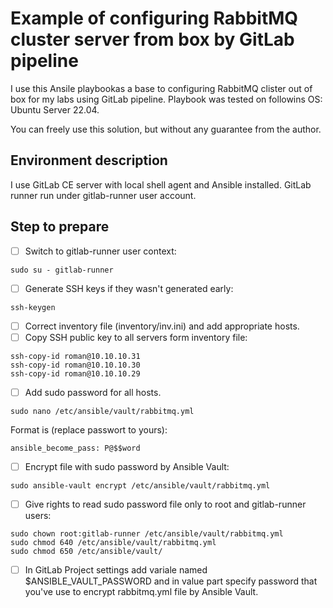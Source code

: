# Example of configuring RabbitMQ cluster server from box by GitLab pipeline

I use this Ansile playbookas a base to configuring RabbitMQ clister out of box for my labs using GitLab pipeline. Playbook was tested on followins OS: Ubuntu Server 22.04.

You can freely use this solution, but without any guarantee from the author.

## Environment description

I use GitLab CE server with local shell agent and Ansible installed. GitLab runner run under gitlab-runner user account.

## Step to prepare

- [ ] Switch to gitlab-runner user context:
```
sudo su - gitlab-runner
```
- [ ] Generate SSH keys if they wasn't generated early:
```Updates were rejected because a pushed branch tip is behind its remote
ssh-keygen
```
- [ ] Correct inventory file (inventory/inv.ini) and add appropriate hosts.
- [ ] Copy SSH public key to all servers form inventory file:
```
ssh-copy-id roman@10.10.10.31
ssh-copy-id roman@10.10.10.30
ssh-copy-id roman@10.10.10.29
```
- [ ] Add sudo password for all hosts.
```
sudo nano /etc/ansible/vault/rabbitmq.yml
```
Format is (replace passwort to yours):
```
ansible_become_pass: P@$$word
```
- [ ] Encrypt file with sudo password by Ansible Vault:
```
sudo ansible-vault encrypt /etc/ansible/vault/rabbitmq.yml
```
- [ ] Give rights to read sudo password file only to root and gitlab-runner users:
```
sudo chown root:gitlab-runner /etc/ansible/vault/rabbitmq.yml
sudo chmod 640 /etc/ansible/vault/rabbitmq.yml
sudo chmod 650 /etc/ansible/vault/
```

- [ ] In GitLab Project settings add variale named $ANSIBLE_VAULT_PASSWORD and in value part specify password that you've use to encrypt rabbitmq.yml file by Ansible Vault.
